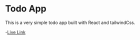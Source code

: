 # Todo App

This is a very simple todo app built with React and tailwindCss.

-[Live Link](https://todoapp-fordevsjs.netlify.app)
